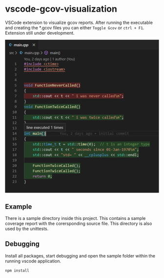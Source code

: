 # vscode-gcov-visualization

VSCode extension to visualize gcov reports. After running the executable and creating the *.gcov files you can either `Toggle Gcov` or `ctrl + F1`. Extension still under development.

![](img/sampleScreenshot.png)

## Example

There is a sample directory inside this project. This contains a sample coverage report with the corersponding source file. This directory is also used by the unittests. 

## Debugging

Install all packages, start debugging and open the sample folder within the running vscode application. 
```
npm install
```
